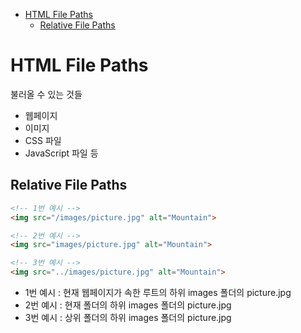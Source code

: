 - [HTML File Paths](#html-file-paths)
  * [Relative File Paths](#relative-file-paths)

# HTML File Paths

불러올 수 있는 것들

- 웹페이지
- 이미지
- CSS 파일
- JavaScript 파일 등

## Relative File Paths

```html
<!-- 1번 예시 -->
<img src="/images/picture.jpg" alt="Mountain">

<!-- 2번 예시 -->
<img src="images/picture.jpg" alt="Mountain">

<!-- 3번 예시 -->
<img src="../images/picture.jpg" alt="Mountain">
```

- 1번 예시 : 현재 웹페이지가 속한 루트의 하위 images 폴더의 picture.jpg
- 2번 예시 : 현재 폴더의 하위 images 폴더의 picture.jpg
- 3번 예시 : 상위 폴더의 하위 images 폴더의 picture.jpg

